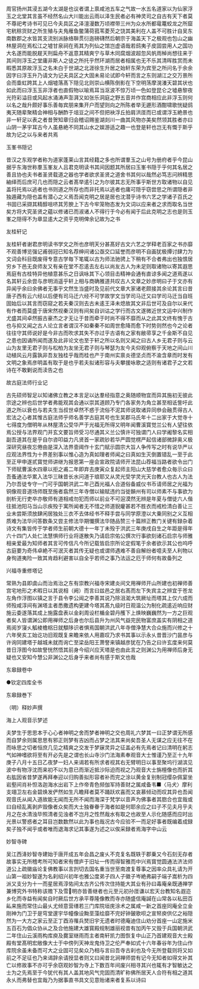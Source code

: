 <!-- { "loadSidebar": true } -->
周官扬州其浸五湖今太湖是也议者谓上禀咸池五车之气故一水五名道家以为仙家浮玉之北堂其言虽不经然名山大川能出云雨以泽生民者必有神灵司之自古有天下者莫不尊祀考诗书可见已今夫具区之泽澶漫数万顷襟带三州为众水所都鼋鼍蛟龙之所窟宅秔稌货财之所生殖与夫鳬雁鱼鳖蒲荷菰苇菱芡之饶其美利在人盖不可胜计自吴东南数郡之水皆其支流别派脉络聨贯衍迤磅礴然后朝宗于海盖天下之极观也包山之幽林屋洞在焉松江之墟甘泉祠在焉其为列仙之馆岂虚语哉若鸱夷子皮固尝用人之国功大名遂而能脱屣天刑扁舟不返意其精爽宁与草木同腐烟波超忽风帆雨棹尚想往来于其间则浮玉之堂庸非斯人之徒之所托乎然环湖而居者相属也无不乐其清晖胜赏而未暇悉其原故浮玉之名未白于世湖之北涯徐生升居之始轩东荣为宾至之所问名于余余因字曰浮玉升乃请文为记夫具区之大固未易论试即今轩而言之东则湖江之交万景所会而埀虹跨其上人烟墟落髙下隠见北则崇山横陈倒影在下空明荡摩滉瀁天碧其状也如此而曰浮玉玉非浮者也直假物以喻焉耳当沤波不惊万顷一色如登昆仑之墟悬黎夜光符彩溢目或风起水涌涛声澎湃又如张乐洞庭之野五音并作宫商相应此非浮玉则何以名之哉升颇好事乐善毎宾朋来集开户而望则向之所陈者举无遯形酒酣啸歌恍疑鸱夷天随辈聚精会神相与酬酢于俎豆之间不但把袂浮丘拍肩洪厓而已或谓浮玉絶景也非一轩足以表之者昔贺知章归会稽诏赐鉴湖剡川一曲其风物亦美矣然领其胜者亦曰山阴一茅宇耳古今人虽悬絶不同其山水之娱游适之趣一也登是轩也岂无有慨于斯乎故为记之以与来者共焉

玉峯书隠记

昔汉之东观学者称为道家蓬莱山言其经籍之多也所谓羣玉之山号为册府者乎今昆山据乎东海世称羣玉峯友人吕君克明读书其间因题其所居曰玉峯书隠于乎何其名居之善且协也夫书者圣贤载道之器也学者欲求圣贤之道舍书其何以哉然必笃志问辨精思紬绎而后庶可几也而隠之云者髙举逺引之为尔彼其志无所事乎斯世方取诸物以自见盖将托焉以逃者也书则道之所存也而非托焉以逃者也庸可隠乎窃尝思之所谓隠者非独遁藏为隠也盖有潜心之义焉吾闻克明之居是居也沈潜乎诗书六艺之学诸子百氏之书固已采撷其精醇咀哜其芳腴上下古今牢笼物态发为文词以应来者之求而取名当世矣方将大究圣贤之藴以修诸已而淑诸人不得行于今必有闻于后此克明之志也是则玉峯之隠得不为章显逺大之资乎克明俾余记故为之书

友桂轩记

友桂轩者谢君彦明读书学文之所也彦明天分甚髙好古文六艺之学释老百家之书亦靡不观善博览强记甫弱冠已知名荐绅间诸公亟交口延誉而彦明不自画犹极撢讨肆力为文词会科目既废得专意古学毎下笔辄以古为师法驰骋上下稍有不合者弗出也独恨居穷乡下邑无良师友又有亲在堂不忍逺去左右以尚友古人为未足则取诸物以寄其遐思焉庭有古桂特异他植意甚乐之日讽咏其下心领目击精神会通有直谅多闻之道焉遂以名其轩云余尝与彦明消遥乎轩上相与商确雅道共叹古人文章之妙彦明曰子于文亦有异闻乎余曰余佛者无事乎文然生当盛时及见前代文章大家诸老颇接其余论其言曰昔唐子西有云六经以后便有司马迁六经不可学故学文当学司马迁又曰学司马迁当自班固始后以其言而窃窥之若夫秦汉则去古未逺王泽未熄故其文非后世可及自尔以来代有作者而莫盛于唐宋然视秦汉则有间矣自训诂之学行而古文遂微近世文运中兴制作尤盛其间卓然振古豪杰之才无让于昔而牵于时尚不得不靡而从之此其文终有愧于古也与抑又闻之古人论立言者谓汉不如秦秦不如周世愈降而愈下时势则然也今之论者往往守其师说好是今非古而吹求其失不亦过乎古语有之家有敝帚享之千金斯不自见之患也因诵所闻而遂及此非论文也至于轩之所以名则又闻之曰古人乡无君子则与云山为友里无君子则与松柏为友坐无君子则与琴瑟为友今夫仰观俯察于天地之间山川动植风云月露孰非吾友独桂乎哉而桂也产于南州实禀炎德坚贞而不渝含章而时发有文明之象焉彦明盖有取于是也乎若夫拟诸形容与夫攀援咏歌之适则有诸君子之文若诗在不敢剿说而渎告之也

故古庭法师行业记

古先硕师智足以知诸佛立教之本言足以达羣经指意之奥随顺物宜而异其施初无彼此宗途之辨也后世学者弗能观其会通以崇其道顾乃专门各家务为角立甚至相诋訾吁此道之所以衰也与若夫生当叔世卓然不惑于流俗不泥其师说取诸异同叅会融贯得古人宏法之心者其惟古庭法师乎师名善学古庭其号也生吴郡马氏年十二出家于大觉寺十七得度为僧明年从林屋清公受华严于光福无所得又明年闻曹溪寳觉兰公有人望往依焉公授与法界观门并玄文要旨师受习尽通其义兰公慎许可独谓门人曰学阇黎名实相副吾道其在是乎自尔咨叩益力凡贤首一家疏钞若华严圆觉楞严起信诸部微辞奥义极深研究昼夜忘倦由是深入法界壸阈作十玄门赋示圆宗大旨人争传写之时有说华严以应观法界性为十界差别事以惟心造为真如理者师闻之曰真如生灭倒置错乱一至于此至正甲申遂贰寳觉师讲继为报恩第一座会宣政院请师开法昆山荐福当路者欲令出门下师赋曹溪水四章以拒之甫二年即弃去庚寅众复起师主阳山大慈学者愈众毎示众曰吾蚤通法华累入法华三昧昔长水问道于琅耶又从灵光受学灵光天台教人也古人为法乃尔吾徒专守一门可乎国朝洪武二年己酉光福人合道俗备威仪书币请师居之光福为铜像观音道场师既至施者翕然三年寺僧以输赋违约当徙贑州有司以师素不与事欲为剖析无行吏卒亦敬师有道相戒勿犯而师以前业不可逭漠然无辨是年夏与僧徒六人偕往抵池阳马当山示疾殁于寓所闻者无不惜之师道貎癯甚若不胜衣而戒检清白善让三业未尝斯须放肆闲居独处三衣不去体经书不释手尝与同学原澄以大乗同别之义互相质难为法华问答数条又尝主修法华期懴撰法华随品赞三十篇辨正教门关键有録杂着诗文有集皆传于学者师生前朝大德十一年丁未殁于洪武三年庚戌自生之年距是得年六十四门人处仁法慧惧师行业将遂散失乃请启宗佑公撰次行事欲刻诸石启宗与师雅相亲爱最为知师者其言可传信凡今所记载皆启宗所论定假笔于余者欲示其公也呜呼古庭要为奇伟卓絶不可泯灭者其传无疑也或谓师遇难不善自解纷者噫夫至人利物以身徇道夷险一致其肯趋利避害以自全乎若师之事乃法运之厄于师何有故备列之

兴福寺重修塔记

常熟为县即虞山而治焉治之东有崇教兴福寺宋建炎间文用禅师开山所建也初禅师善宫宅地形之术暇日以其说相（阙）而言曰兹邑之居右髙而左下失宾主之辨宜于苍龙左角作浮图以镇之言于县令李公闿之李善其说乃除沮洳大筑厥址而塔其上仅六成而师殁咸淳间有渊塔主者悉撒遗构更建今塔其髙九级时日观温公为制化疏逺近响应财施云委遂落其成上施露盘表以金刹周设栏楯金碧丹雘下上焕映巍巍然为一方之巨观者矣人皆谓渊公即用禅师之后身也尔后县升为州风气益完民物富庶盖实有阴相之道焉阅岁寖乆觚棱檐梠日就頺陊识者惧焉国朝洪武八年寺僧浄慧大合众施而兴修之十六年癸亥工始讫功旧观既复来瞻来依人用嘉叹乃求书其事以示永乆昔晋沙门昙彦与许询同建塔于越城未就而询亡至梁岳阳王萧詧来镇越彦犹在乃告之曰许玄度来何莫昔日浮图今如故詧恍然悟其前身今绍兴应天塔是也由此言之则渊公为用禅师后身无疑也又安知今慧公非渊公之后身乎来者尚有感于斯文也哉

东皋録卷中

●钦定四库全书

东皋録巻下

（明）释妙声撰

海上人观音示梦述

夫梦生于思思本于心心者神明之舍而梦者神明之交也周礼六梦其一曰正梦谓无所感而自梦余则属思思有邪正则梦有吉凶而占梦之法其来尚矣吾圣人无谋之应无往不在而咏思之切者恒庶几见之精爽之交发于梦寐灵异之征盖必有先焉者记曰清明在躬志气如神嗜欲将至有开必先是之谓也长山寺沙门法海素奉观音大士惟谨乃至正十九年庚子八月十五日乙夜梦一妇人来谒若有所求者视其右无臂明日以事至聚坞行湖滨见波中有物浮沈而来初不以为意已而渐近抵沙际迫而视之乃观音大士旃檀像也而折其右肱因省昔梦遂再拜奉迎以归购善拟形容者补而完之涂以黄金复别制冠缨杂佩宴坐岩壑间肖补怛洛迦海水出岩下上作帝青色频伽军持善财之属咸备韦■〈马犬〉摩利支翊卫左右金碧焕发俨然如生凡瞻拜者莫不踊跃欢喜而又哀慕倾动而叹其异也吾闻观音氏从闻入道故能无闻而无所不闻而海深于梵学以音声为佛事者其脗合也宜哉或曰自经乱离剥庐毁像者众矣而大士独眷眷于海者如是何耶余应之曰子不见夫月乎夫月之在水清浊毕照清者见浊者不岂月之性然哉水有取之也故至人示化随感而应时出光景以警惑者之耳目岂数数然以此为事也哉况古今应验不一而足好事者既编着成録矣子独不闻乎或者唯而退海求记其事遂为述之以俟采録者焉海字中山云

妙智寺碑

吴江西洚妙智寺建始于唐开成五年会昌之废乆不克复名既轶于郡乗又今石刻无存者故事实无所稽考所可知者宋有僧庐于旧址一传而得智雅而中兴焉寳觉圆通法济法师道公上疏徽庙论复佛教事以言剀切去国名重当世至南渡复尊事之因率众具礼请为开山第一祖妙智遂为名刹绍兴初年也雅公度弟子四人子徽子岑絶弗嗣子端子嵩析为四派又支分为十一而星居焉淳佑间太古齐公传次住持能大其业有孙曰毒庵亲既通禅学兼博究外书特称该赡下及雪明亦皆善继者也元至元初孙厓谦以宏天台教知名遐迩乡化而寺益有闻矣自时厥后世方承平尊隆像教而寺亦随盛信庵諴在山常各以私田百畆来施而常住山最乆尤倾意营缮若三门库院垣庑涂术之属咸一新之首座同庵全立金刚神为门卫于是穹堂邃宇华幢像设黝垩藻绘靡不完好钟皷歌呗之宣帑庾供亿之裕隠然为一大方之家云至正丁酉洊罹兵燹旧宇无遗者时德庵迪住山劝分首座一山定施米五百石为倡众协从之及合他施建大雄寳殿规制雄丽视昔有加丙午又毁于兵国朝洪武二年住山云溪雨构库庾及爨室继雨而主者南轩凯力图恢复中山正乃首建观音大士殿殿有堂髙明宏敞像大士于中傍列天神龙鬼侍卫之伦严奉如式十六年春谷年为住山作库院余虽未备而可大之业固可见矣众乃相与言曰吾寺古刹也及今无所登载则将又如前之不足征也乃来谒辞余请授显者则又曰闻昔北涧禅师尝有记今无知者如得文补其亡以修故事不亦可乎余窃观妙智为寺上下数百年间废兴相寻其兴也辄有才智敏达之士为之先焉至于今犹代有其人盖其地风气完固而清旷称佛所居天人合符有相之道其永乆而弗替也宜哉乃为据事直书具文见意贻诸来者复系以诗曰

